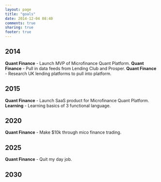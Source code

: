 ```yaml
---
layout: page
title: "goals"
date: 2014-12-04 08:40
comments: true
sharing: true
footer: true
---
```


## 2014

__Quant Finance__ - Launch MVP of Microfinance Quant Platform.
__Quant Finance__ - Pull in data feeds from Lending Club and Prosper.
__Quant Finance__ - Research UK lending platforms to pull into platform.

## 2015

__Quant Finance__ - Launch SaaS product for Microfinance Quant Platform.
__Learning__ - Learning basics of 3 functional language.

## 2020

__Quant Finance__ - Make $10k through mico finance trading.

## 2025

__Quant Finance__ - Quit my day job.

## 2030

